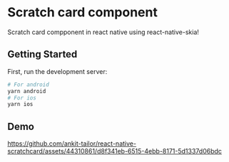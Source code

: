 # Scratch card component

Scratch card compponent in react native using react-native-skia!

## Getting Started

First, run the development server:

```bash
# For android
yarn android
# For ios
yarn ios
```

## Demo


https://github.com/ankit-tailor/react-native-scratchcard/assets/44310861/d8f341eb-6515-4ebb-8171-5d1337d06bdc

